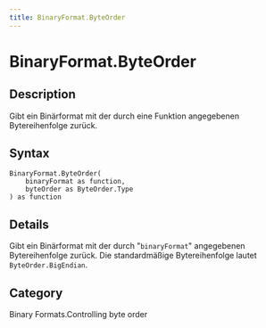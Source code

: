```yaml
---
title: BinaryFormat.ByteOrder
---
```


# BinaryFormat.ByteOrder


## Description

Gibt ein Binärformat mit der durch eine Funktion angegebenen Bytereihenfolge zurück.


## Syntax

```powerquery
BinaryFormat.ByteOrder(
    binaryFormat as function,
    byteOrder as ByteOrder.Type
) as function
```


## Details

Gibt ein Binärformat mit der durch "<code>binaryFormat</code>" angegebenen Bytereihenfolge zurück.  Die standardmäßige Bytereihenfolge lautet <code>ByteOrder.BigEndian</code>.



## Category
Binary Formats.Controlling byte order
